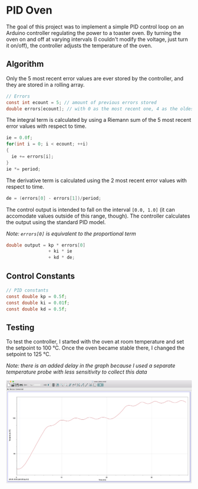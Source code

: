 # PID Oven

The goal of this project was to implement a simple PID control loop on an Arduino controller regulating the power to a toaster oven. By turning the oven on and off at varying intervals (I couldn't modify the voltage, just turn it on/off), the controller adjusts the temperature of the oven.

## Algorithm


Only the 5 most recent error values are ever stored by the controller, and they are stored in a rolling array.

```C
// Errors
const int ecount = 5; // amount of previous errors stored
double errors[ecount]; // with 0 as the most recent one, 4 as the oldest
``` 

The integral term is calculated by using a Riemann sum of the 5 most recent error values with respect to time.

```C
ie = 0.0f;
for(int i = 0; i < ecount; ++i)
{
  ie += errors[i];
}
ie *= period;
```

The derivative term is calculated using the 2 most recent error values with respect to time.

```C
de = (errors[0] - errors[1])/period;
```

The control output is intended to fall on the interval `[0.0, 1.0]` (it can accomodate values outside of this range, though). The controller calculates the output using the standard PID model.

*Note: `errors[0]` is equivalent to the proportional term*

```C
double output = kp * errors[0]
                + ki * ie
                + kd * de;
```

## Control Constants

```C
// PID constants
const double kp = 0.5f;
const double ki = 0.01f;
const double kd = 0.5f;
```
## Testing
To test the controller, I started with the oven at room temperature and set the setpoint to 100 °C. Once the oven became stable there, I changed the setpoint to 125 °C. 

*Note: there is an added delay in the graph because I used a separate temperature probe with less sensitivity to collect this data*

![alt text](graph.jpeg "Oven Data")
